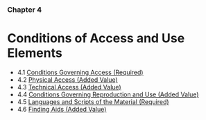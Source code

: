 ### Chapter 4

# Conditions of Access and Use Elements

* 4.1   [Conditions Governing Access (Required)](01_conditions_governing_access.html)
* 4.2   [Physical Access (Added Value)](02_physical_access.html)
* 4.3   [Technical Access (Added Value)](03_technical_access.html)
* 4.4   [Conditions Governing Reproduction and Use (Added Value)](04_conditions_governing_reproduction_and_use.html)
* 4.5   [Languages and Scripts of the Material (Required)](05_languages_and_scripts_of_the_material.html)
* 4.6   [Finding Aids (Added Value)](06_finding_aids.html)

